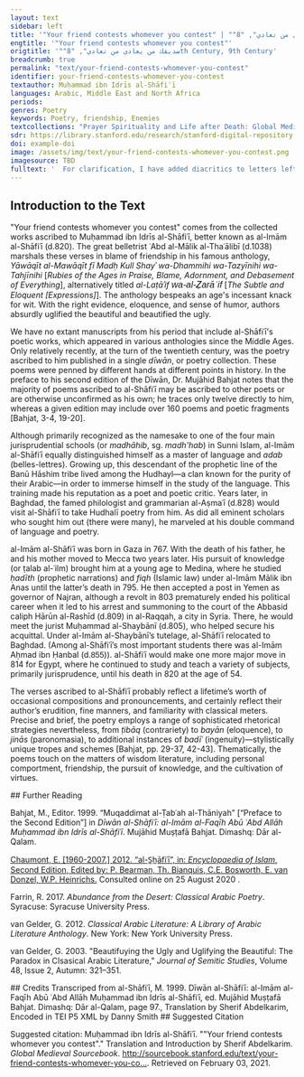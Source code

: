 ```yaml
---
layout: text
sidebar: left
title: '"Your friend contests whomever you contest" | ""صديقك من يعادي من تعادي", "8th Century, 9th Century'
engtitle: '"Your friend contests whomever you contest"'
origtitle: '""صديقك من يعادي من تعادي", "8th Century, 9th Century'
breadcrumb: true
permalink: "text/your-friend-contests-whomever-you-contest"
identifier: your-friend-contests-whomever-you-contest
textauthor: Muḥammad ibn Idrīs al-Shāfiʿī
languages: Arabic, Middle East and North Africa
periods: 
genres: Poetry
keywords: Poetry, friendship, Enemies
textcollections: "Prayer Spirituality and Life after Death: Global Medieval Perspectives"
sdr: https://library.stanford.edu/research/stanford-digital-repository 
doi: example-doi 
image: /assets/img/text/your-friend-contests-whomever-you-contest.png
imagesource: TBD 
fulltext: '  For clarification, I have added diacritics to letters left unmarked in this edition. من ديوان الشافعي from Dīwān al-Shāfiʿī صديقك مَن يُعادي مَن تُعاديبطول الدَّهر ما سجع الحمامُ Your friend contests whomever you contestSo long as pigeons coo; ويُوفي الدَّينَ عنك بغير مَطْلٍولا يمنُن به أبَداً دوامُ Pays without delay your debt,Never guilting you. فإن صافى صديقك مَن تعاديويفرح حين ترشُقُك السِّهامُ Should your friend your foe underwrite,Enjoying arrows’ flight, فذاك هو العدوُّ بغير شكٍّتجنَّبه فصُحبته حرام Then surely he’s the foe, no doubt.Quit him. His friendship’s out. فإنَّا قد سمعنا بيت شعرٍشبيه الدُّر زينُه النِّظامُ: We heard a verse,Pearly in its framework: "إذا وافى صديقك مَن تُعاديفقد عاداك، وانفَصَل الكلامُ" “Once your friend upholds your foe, heCrosses, end of story.” '
---
```

## Introduction to the Text 
<p>"Your friend contests whomever you contest" comes from the collected works ascribed to Muḥammad ibn Idrīs al-Shāfiʿī, better known as al-Imām al-Shāfiʿī (d.820). The great belletrist ʿAbd al-Mālik al-Thaʿālibī (d.1038) marshals these verses in blame of friendship in his famous anthology, <em>Yāwāqīt al-Mawāqīt fī Madḥ Kull Shayʾ wa-Dhammihi wa-Tazyīnihi wa-Tahjīnihi</em> [<em>Rubies of the Ages in Praise, Blame, Adornment, and Debasement of Everything</em>], alternatively titled <em>al-Laṭāʾif </em><span style="font-family:Roboto,Noto Sans,sans-serif;background-color:white;"><span style="font-size:12pt;font-family:Calibri,Helvetica,sans-serif;"><i>wa-al-</i></span><i><span style="color:black;font-size:12pt;font-family:Calibri,Helvetica,sans-serif;background-color:white;">Ẓ</span></i><span style="font-size:12pt;font-family:Calibri,Helvetica,sans-serif;"><i>arāʾif</i></span></span> [<em>The Subtle and Eloquent [Expressions]</em>]. The anthology bespeaks an age's incessant knack for wit. With the right evidence, eloquence, and sense of humor, authors absurdly uglified the beautiful and beautified the ugly.</p> <p>We have no extant manuscripts from his period that include al-Shāfiʿī's poetic works, which appeared in various anthologies since the Middle Ages. Only relatively recently, at the turn of the twentieth century, was the poetry ascribed to him published in a single <em>dīwān</em>, or poetry collection. These poems were penned by different hands at different points in history. In the preface to his second edition of the Dīwān, Dr. Mujāhid Bahjat notes that the majority of poems ascribed to al-Shāfiʿī may be ascribed to other poets or are otherwise unconfirmed as his own; he traces only twelve directly to him, whereas a given edition may include over 160 poems and poetic fragments [Bahjat, 3-4, 19-20].</p> <p>Although primarily recognized as the namesake to one of the four main jurisprudential schools (or <em>madhāhib</em>, sg. <em>madh'hab</em>) in Sunni Islam, al-Imām al-Shāfiʿī equally distinguished himself as a master of language and <em>adab</em> (belles-lettres). Growing up, this descendant of the prophetic line of the Banū Hāshim tribe lived among the Hudhayl—a clan known for the purity of their Arabic—in order to immerse himself in the study of the language. This training made his reputation as a poet and poetic critic. Years later, in Baghdad, the famed philologist and grammarian al-Aṣmaʿī (d.828) would visit al-Shāfiʿī to take Hudhalī poetry from him. As did all eminent scholars who sought him out (there were many), he marveled at his double command of language and poetry.</p> <p dir="ltr" id="docs-internal-guid-b4c686b3-7fff-80a6-e082-0faf1018b028">al-Imām al-Shāfiʿī was born in Gaza in 767. With the death of his father, he and his mother moved to Mecca two years later. His pursuit of knowledge (or ṭalab al-ʿilm) brought him at a young age to Medina, where he studied <em>ḥadīth</em> (prophetic narrations) and <em>fiqh</em> (Islamic law) under al-Imām Mālik ibn Anas until the latter’s death in 795. He then accepted a post in Yemen as governor of Najran, although a revolt in 803 prematurely ended his political career when it led to his arrest and summoning to the court of the Abbasid caliph Hārūn al-Rashīd (d.809) in al-Raqqah, a city in Syria. There, he would meet the jurist Muḥammad al-Shaybānī (d.805), who helped secure his acquittal. Under al-Imām al-Shaybānī’s tutelage, al-Shāfiʿī relocated to Baghdad. (Among al-Shāfiʿī’s most important students there was al-Imām Aḥmad ibn Ḥanbal (d.<span style="font-family:Calibri,Arial,Helvetica,sans-serif;background-color:white;">855</span>)). al-Shāfiʿī would make one more major move in 814 for Egypt, where he continued to study and teach a variety of subjects, primarily jurisprudence, until his death in 820 at the age of 54.</p> <p dir="ltr">The verses ascribed to al-Shāfiʿī probably reflect a lifetime’s worth of occasional compositions and pronouncements, and certainly reflect their author’s erudition, fine manners, and familiarity with classical meters. Precise and brief, the poetry employs a range of sophisticated rhetorical strategies nevertheless, from <em>ṭibāq</em> (contrariety) to <em>bayān</em> (eloquence), to <em>jinās</em> (paronomasia), to additional instances of <em>badīʿ</em> (ingenuity)—stylistically unique tropes and schemes [Bahjat, pp. 29-37, 42-43]. Thematically, the poems touch on the matters of wisdom literature, including personal comportment, friendship, the pursuit of knowledge, and the cultivation of virtues.</p>
## Further Reading 
<p>Bahjat, M., Editor. 1999. “Muqaddimat al-Ṭabʿah al-Thāniyah” [“Preface to the Second Edition”] in<em> Dīwān al-Shāfiʿī: al-Imām al-Faqīh Abū ʿAbd Allāh Muḥammad ibn Idrīs al-Shāfiʿī</em>. Mujāhid Muṣṭafā Bahjat. Dimashq: Dār al-Qalam.</p> <p><a href="http://dx.doi.org/10.1163/1573-3912_islam_COM_1020">Chaumont, E. [1960-2007.] 2012. “al-S̲h̲āfiʿī”, in: <em>Encyclopaedia of Islam</em>, Second Edition, Edited by: P. Bearman, Th. Bianquis, C.E. Bosworth, E. van Donzel, W.P. Heinrichs.</a> Consulted online on 25 August 2020 <http: dx.doi.org="">. </http:></p> <p><http: dx.doi.org="">Farrin, R. 2017. <em>Abundance from the Desert: Classical Arabic Poetry</em>. Syracuse: Syracuse University Press. </http:></p> <p><http: dx.doi.org="">van Gelder, G. 2012. <em>Classical Arabic Literature: A Library of Arabic Literature Anthology</em>. New York: New York University Press.</http:></p> <p>van Gelder, G. 2003. "Beautifuying the Ugly and Uglifying the Beautiful: The Paradox in Clsasical Arabic Literature," <em>Journal of Semitic Studies</em>, Volume 48, Issue 2, Autumn: 321–351.</p>
## Credits
Transcriped from  al-Shāfiʿī, M. 1999. Dīwān al-Shāfiʿī: al-Imām al-Faqīh Abū ʿAbd Allāh Muḥammad ibn Idrīs al-Shāfiʿī, ed. Mujāhid Muṣṭafā Bahjat. Dimashq: Dār al-Qalam, page 97., 
Translation by Sherif Abdelkarim, 
Encoded in TEI P5 XML by Danny Smith
## Suggested Citation
<p>Suggested citation: Muḥammad ibn Idrīs al-Shāfiʿī.  ""Your friend contests whomever you contest"." Translation and Introduction by Sherif Abdelkarim. <em>Global Medieval Sourcebook</em>. <a href="http://sourcebook.stanford.edu/text/your-friend-contests-whomever-you-contest">http://sourcebook.stanford.edu/text/your-friend-contests-whomever-you-co...</a>. Retrieved on February 03, 2021.</p>